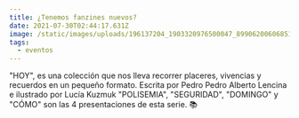 ```yaml
---
title: ¿Tenemos fanzines nuevos?
date: 2021-07-30T02:44:17.631Z
image: /static/images/uploads/196137204_1903320976500047_8990620060685105638_n.jpg
tags:
  - eventos
---
```

"HOY", es una colección que nos lleva recorrer placeres, vivencias y recuerdos en un pequeño formato. Escrita por Pedro Pedro Alberto Lencina e ilustrado por Lucía Kuzmuk
"POLISEMIA", "SEGURIDAD", "DOMINGO" y "CÓMO" son las 4 presentaciones de esta serie. 📚

